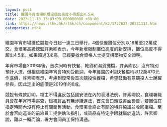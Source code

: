 ```yaml
---
layout: post
title: 維園年宵市場新規定攤位高度不得超出4.5米
date: 2023-11-13 13:03:09.000000000 +08:00
link: https://news.rthk.hk/rthk/ch/component/k2/1727627-20231113.htm
categories: rthk
---
```


維園年宵市場攤位競投今日起一連三日舉行，4個快餐攤位分別以18萬至22萬成交。食環署高級總監許素卿表示，今年新增限制攤位高度的新安排，攤位高度不得超出4.5米，如果超過3米高，已經要找合資格人士提交構築物安全證明。

年宵市場自2019年後，首次同時有快餐、乾貨和濕貨攤檔，許素卿說，沒有特別預計人流，但相信維園年宵會特別受歡迎。今年維園的4個快餐檔均以12萬470元作底價，許素卿表示，考慮到復常後首次競投快餐檔，希望鼓勵有意競投人士踴躍參與，因此定出的底價是2019年的6成。

競投有條款訂明，檔主不得違反包括國安法在內的香港法例，許素卿說，食環署職員會在年宵市場巡查，檢視貨品有無涉嫌違法，首先會口頭或書面警告，若攤位在指定時間內沒有停止有關銷售活動，食環署會終止有關的特許協議並收回攤檔。至於會否向巡查的前線員工提供執法指引，或貨品有特定字眼就屬於違法，許素卿說，難以一概而論，署方會同員工保持溝通。
